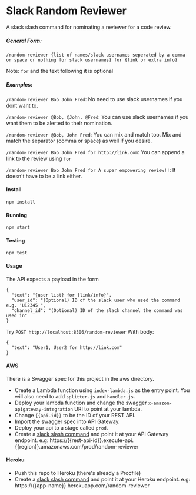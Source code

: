 # Slack Random Reviewer

A slack slash command for nominating a reviewer for a code review.

##### General Form:

`/random-reviewer {list of names/slack usernames seperated by a comma or space or nothing for slack usernames} for {link or extra info}`

Note: `for` and the text following it is optional

##### Examples:

`/random-reviewer Bob John Fred`: No need to use slack usernames if you dont want to.

`/random-reviewer @Bob, @John, @Fred`: You can use slack usernames if you want them to be alerted to their nomination.

`/random-reviewer @Bob, John Fred`: You can mix and match too. Mix and match the separator (comma or space) as well if you desire.

`/random-reviewer Bob John Fred for http://link.com`: You can append a link to the review using `for`

`/random-reviewer Bob John Fred for A super empowering review!!`: It doesn't have to be a link either.


#### Install
`npm install`

#### Running
`npm start`

#### Testing
`npm test`

#### Usage

The API expects a payload in the form
```
{ 
  "text": "{user list} for {link/info}",
  "user_id": "(Optional) ID of the slack user who used the command e.g. 'U12345'",
  "channel_id": "(Optional) ID of the slack channel the command was used in"
}
```

Try `POST http://localhost:8306/random-reviewer`
With body:

```
{ 
  "text": "User1, User2 for http://link.com"
}
```

#### AWS

There is a Swagger spec for this project in the aws directory. 

- Create a Lambda function using `index-lambda.js` as the entry point. You will also need to add `splitter.js` and `handler.js`.
- Deploy your lambda function and change the swagger `x-amazon-apigateway-integration` URI to point at your lambda.
- Change `{{api-id}}` to be the ID of your REST API.
- Import the swagger spec into API Gateway.
- Deploy your api to a stage called `prod`.
- Create a [slack slash command](https://api.slack.com/slash-commands#creating_commands) and point it at your API Gateway endpoint.
    e.g: https://{{rest-api-id}}.execute-api.{{region}}.amazonaws.com/prod/random-reviewer

#### Heroku

- Push this repo to Heroku (there's already a Procfile)
- Create a [slack slash command](https://api.slack.com/slash-commands#creating_commands) and point it at your Heroku endpoint.
    e.g: https://{{app-name}}.herokuapp.com/random-reviewer
